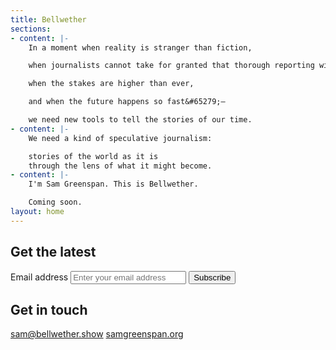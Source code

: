 ```yaml
---
title: Bellwether
sections:
- content: |-
    In a moment when reality is stranger than fiction,

    when journalists cannot take for granted that thorough reporting will be believed,

    when the stakes are higher than ever,

    and when the future happens so fast&#65279;—

    we need new tools to tell the stories of our time.
- content: |-
    We need a kind of speculative journalism:

    stories of the world as it is
    through the lens of what it might become.
- content: |-
    I'm Sam Greenspan. This is Bellwether.

    Coming soon.
layout: home
---
```


## Get the latest

<form action="https://tinyletter.com/samgreenspan" method="post" target="popupwindow" onsubmit="window.open('https://tinyletter.com/samgreenspan', 'popupwindow', 'scrollbars=yes,width=800,height=600');return true" class="newsletter-form">
<label for="tlemail">Email address</label>
<input type="email" name="email" id="tlemail" placeholder="Enter your email address" />
<input type="hidden" value="1" name="embed"/><input type="submit" value="Subscribe" />
</form>

## Get in touch

[sam@bellwether.show](mailto:sam@bellwether.show)
[samgreenspan.org](https://www.samgreenspan.org)